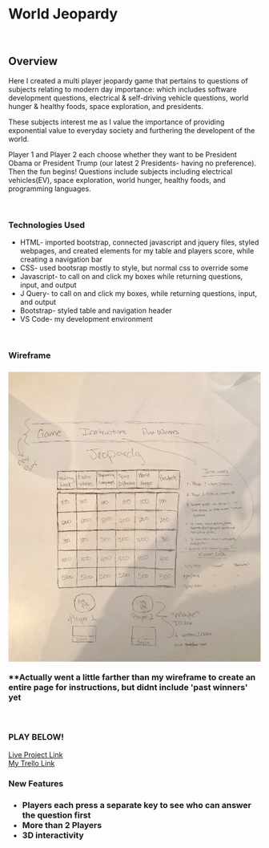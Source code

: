 <h1>World Jeopardy</h1>
<br>
<h2>Overview</h2>
<p>Here I created a multi player jeopardy game that pertains to questions of subjects relating to modern day importance: which includes software development questions, electrical & self-driving vehicle questions, world hunger & healthy foods, space exploration, and presidents.</p>
<p>These subjects interest me as I value the importance of providing exponential value to everyday society and furthering the developent of the world. 
<p>
<p> Player 1 and Player 2 each choose whether they want to be President Obama or President Trump (our latest 2 Presidents- having no preference). Then the fun begins! Questions include subjects including electrical vehicles(EV), space exploration, world hunger, healthy foods, and programming languages.</p>
<br>

<h3>Technologies Used</h3>
<ul>
<li>HTML- imported bootstrap, connected javascript and jquery files, styled webpages, and created elements for my table and players score, while creating a navigation bar</li>
<li>CSS- used bootsrap mostly to style, but normal css to override some</li>
<li>Javascript- to call on and click my boxes while returning questions, input, and output</li>
<li>J Query- to call on and click my boxes, while returning questions, input, and output</li>
<li>Bootstrap- styled table and navigation header </li>
<li>VS Code- my development environment</li>
</ul>
<br>

<h3>Wireframe<h3>
<img src="wireframe2.jpeg">
<p>**Actually went a little farther than my wireframe to create an entire page for instructions, but didnt include 'past winners' yet
</p>

<br>
<h3>PLAY BELOW!</h3>
<a href="https://world-jeopardy.netlify.com/">Live Project Link</a>
<br>
<a href="https://trello.com/invite/b/daYBgKWq/ce7d3be4278d4e69b33450ae819a72a8/jeopardy-game-creation">My Trello Link</a>
<br>

<h3>New Features<h3>
<ul>
<li>Players each press a separate key to see who can answer the question first</li>
<li>More than 2 Players</li>
<li>3D interactivity</li>
</ul>